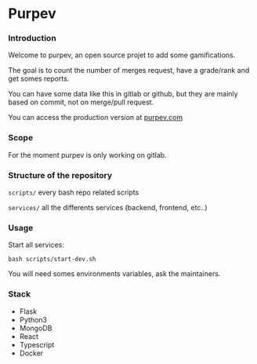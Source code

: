# Purpev

### Introduction

Welcome to purpev, an open source projet to add some gamifications.

The goal is to count the number of merges request, have a grade/rank and get somes reports.

You can have some data like this in gitlab or github, but they are mainly based on commit, not on merge/pull request.

You can access the production version at [purpev.com](https://purpev.com)

### Scope

For the moment purpev is only working on gitlab.

### Structure of the repository

```scripts/``` every bash repo related scripts

```services/``` all the differents services (backend, frontend, etc..)

### Usage

Start all services:
```shell
bash scripts/start-dev.sh
```

You will need somes environments variables, ask the maintainers.

### Stack

- Flask
- Python3
- MongoDB
- React
- Typescript
- Docker
